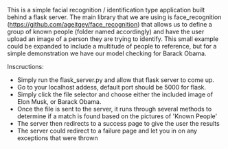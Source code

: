 This is a simple facial recognition / identification type application built behind a flask server. The main library that we are using is face_recognition (https://github.com/ageitgey/face_recognition) that allows us to define a group of known people (folder named accordingly) and have the user upload an image of a person they are trying to identify. This small example could be expanded to include a multitude of people to reference, but for a simple demonstration we have our model checking for Barack Obama.

Inscructions:
- Simply run the flask_server.py and allow that flask server to come up.
- Go to your localhost addess, default port should be 5000 for flask.
- Simply click the file selector and choose either the included image of Elon Musk, or Barack Obama.
- Once the file is sent to the server, it runs through several methods to determine if a match is found based on the pictures of 'Known People'
- The server then redirects to a success page to give the user the results
- The server could redirect to a failure page and let you in on any exceptions that were thrown
